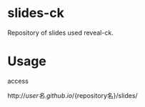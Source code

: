 # slides-ck

Repository of slides used reveal-ck.

# Usage

access

http://${user名}.github.io/${repository名}/slides/
